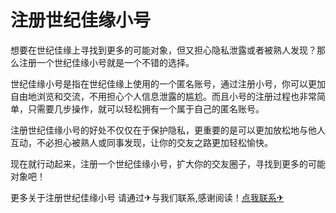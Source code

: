 # 注册世纪佳缘小号

想要在世纪佳缘上寻找到更多的可能对象，但又担心隐私泄露或者被熟人发现？那么注册一个世纪佳缘小号就是一个不错的选择。

世纪佳缘小号是指在世纪佳缘上使用的一个匿名账号，通过注册小号，你可以更加自由地浏览和交流，不用担心个人信息泄露的尴尬。而且小号的注册过程也非常简单，只需要几步操作，就可以轻松拥有一个属于自己的匿名账号。

注册世纪佳缘小号的好处不仅仅在于保护隐私，更重要的是可以更加放松地与他人互动，不必担心被熟人或同事发现，让你的交友之路更加轻松愉快。

现在就行动起来，注册一个世纪佳缘小号，扩大你的交友圈子，寻找到更多的可能对象吧！

更多关于注册世纪佳缘小号 请通过✈与我们联系,感谢阅读！[点我联系✈](https://vip.G208.com)